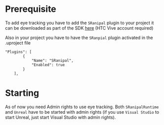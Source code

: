 # Prerequisite
To add eye tracking you have to add the ``SRanipal`` plugin to your project it can be downloaded as part of the SDK [here](https://developer-express.vive.com/resources/vive-sense/eye-and-facial-tracking-sdk/download/latest/) (HTC Vive account required)

Also in your project you have to have the ``SRanpial`` plugin activated in the .uproject file
```
"Plugins": [
		{
			"Name": "SRanipal",
			"Enabled": true
		}
	],
```

# Starting

As of now you need Admin rights to use eye tracking. Both ``SRanipalRuntime`` and ``Unreal`` have to be started with admin rights (if you use ``Visual Studio`` to start Unreal, just start Visual Studio with admin rights).